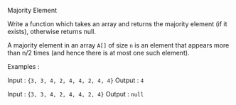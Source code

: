 Majority Element

Write a function which takes an array and returns the majority element (if it exists), otherwise returns null.

A majority element in an array `A[]` of size `n` is an element that appears more than n/2 times (and hence there is at most one such element).

Examples :

Input : `{3, 3, 4, 2, 4, 4, 2, 4, 4}`
Output : `4`

Input : `{3, 3, 4, 2, 4, 4, 2, 4}`
Output : `null`
